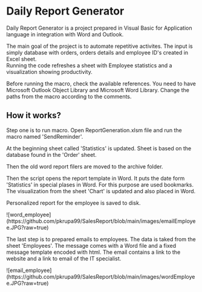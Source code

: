 
# Daily Report Generator

<p>Daily Report Generator is a project prepared in Visual Basic for Application language in integration with Word and Outlook.</p>

<p>The main goal of the project is to automate 
repetitive activites. The input is simply database with orders, orders details and employee ID's created in Excel sheet.<br />
Running the code refreshes a sheet with Employee statistics and a visualization showing productivity.</p>

<p>Before running the macro, check the available references. You need to have Microsoft Outlook Object Library and Microsoft Word Library. Change the paths from the macro according to the comments.</p>

## How it works?

<p>Step one is to run macro. Open ReportGeneration.xlsm file and run the macro named 'SendReminder'. </p>

<p>At the beginning sheet called 'Statistics' is updated. Sheet is based on the database found in the 'Order' sheet.</p>

<p>Then the old word report filers are moved to the archive folder.</p>

<p>Then the script opens the report template in Word. It puts the date form 'Statistics' in special plases in Word. For this purpose are used bookmarks.<br />
The visualization from the sheet 'Chart' is updated and also placed in Word.</p>


<p>Personalized report for the employee is saved to disk.</p>
![word_employee](https://github.com/pkrupa99/SalesReport/blob/main/images/emailEmployee.JPG?raw=true)<br />

<p>The last step is to prepared emails to employees. The data is taked from the sheet 'Employees'. The message comes with a Word file and a fixed message template encoded with html. The email contains a link to the website and a link to email of the IT specialist.</p>
![email_employee](https://github.com/pkrupa99/SalesReport/blob/main/images/wordEmployee.JPG?raw=true)

